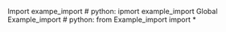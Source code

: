 Import exampe_import # python: ipmort example_import
Global Example_import # python: from Example_import import *
